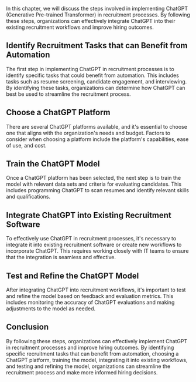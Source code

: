 
In this chapter, we will discuss the steps involved in implementing ChatGPT (Generative Pre-trained Transformer) in recruitment processes. By following these steps, organizations can effectively integrate ChatGPT into their existing recruitment workflows and improve hiring outcomes.

Identify Recruitment Tasks that can Benefit from Automation
-----------------------------------------------------------

The first step in implementing ChatGPT in recruitment processes is to identify specific tasks that could benefit from automation. This includes tasks such as resume screening, candidate engagement, and interviewing. By identifying these tasks, organizations can determine how ChatGPT can best be used to streamline the recruitment process.

Choose a ChatGPT Platform
-------------------------

There are several ChatGPT platforms available, and it's essential to choose one that aligns with the organization's needs and budget. Factors to consider when choosing a platform include the platform's capabilities, ease of use, and cost.

Train the ChatGPT Model
-----------------------

Once a ChatGPT platform has been selected, the next step is to train the model with relevant data sets and criteria for evaluating candidates. This includes programming ChatGPT to scan resumes and identify relevant skills and qualifications.

Integrate ChatGPT into Existing Recruitment Software
----------------------------------------------------

To effectively use ChatGPT in recruitment processes, it's necessary to integrate it into existing recruitment software or create new workflows to incorporate ChatGPT. This requires working closely with IT teams to ensure that the integration is seamless and effective.

Test and Refine the ChatGPT Model
---------------------------------

After integrating ChatGPT into recruitment workflows, it's important to test and refine the model based on feedback and evaluation metrics. This includes monitoring the accuracy of ChatGPT evaluations and making adjustments to the model as needed.

Conclusion
----------

By following these steps, organizations can effectively implement ChatGPT in recruitment processes and improve hiring outcomes. By identifying specific recruitment tasks that can benefit from automation, choosing a ChatGPT platform, training the model, integrating it into existing workflows, and testing and refining the model, organizations can streamline the recruitment process and make more informed hiring decisions.
